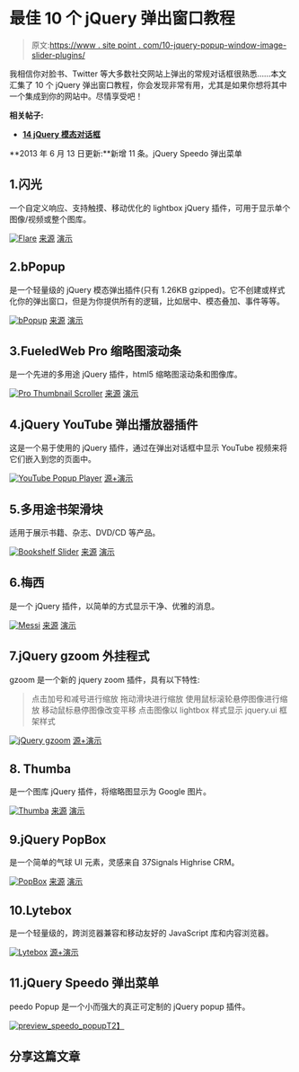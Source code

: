 # 最佳 10 个 jQuery 弹出窗口教程

> 原文:[https://www . site point . com/10-jquery-popup-window-image-slider-plugins/](https://www.sitepoint.com/10-jquery-popup-window-image-slider-plugins/)

我相信你对脸书、Twitter 等大多数社交网站上弹出的常规对话框很熟悉……本文汇集了 10 个 jQuery 弹出窗口教程，你会发现非常有用，尤其是如果你想将其中一个集成到你的网站中。尽情享受吧！

**相关帖子:**

*   [**14 jQuery 模态对话框**](http://www.jquery4u.com/windows/14-jquery-modal-dialog-boxes/)

**2013 年 6 月 13 日更新:**新增 11 条。jQuery Speedo 弹出菜单

## 1.闪光

一个自定义响应、支持触摸、移动优化的 lightbox jQuery 插件，可用于显示单个图像/视频或整个图库。

 [![Flare](../Images/a7275a98336c08c5f8596043f86441fc.png)](http://codecanyon.net/item/flare-responsive-mobileoptimized-lightbox-plugin/2392703?ref=jqueryrain) 
[来源](http://codecanyon.net/item/flare-responsive-mobileoptimized-lightbox-plugin/2392703?ref=jqueryrain) [演示](http://pixelentity.com/previews/components/flare/)

## 2.bPopup

是一个轻量级的 jQuery 模态弹出插件(只有 1.26KB gzipped)。它不创建或样式化你的弹出窗口，但是为你提供所有的逻辑，比如居中、模态叠加、事件等等。

 [![bPopup](../Images/2e2292b254f97c44724da4a1642d689a.png)](http://dinbror.dk/blog/bPopup/) 
[来源](http://dinbror.dk/blog/bPopup/) [演示](http://dinbror.dk/bpopup/)

## 3.FueledWeb Pro 缩略图滚动条

是一个先进的多用途 jQuery 插件，html5 缩略图滚动条和图像库。

 [![Pro Thumbnail Scroller](../Images/354b05a352108b7054f17fb901cbf5b3.png)](http://codecanyon.net/item/fueledweb-pro-thumbnail-scroller/2381286?ref=jqueryrain) 
[来源](http://codecanyon.net/item/fueledweb-pro-thumbnail-scroller/2381286?ref=jqueryrain) [演示](http://fueledweb.com/codecanyon/fueledweb-pro-thumbnail-scroller/)

## 4.jQuery YouTube 弹出播放器插件

这是一个易于使用的 jQuery 插件，通过在弹出对话框中显示 YouTube 视频来将它们嵌入到您的页面中。

 [![YouTube Popup Player](../Images/23e06014c01a4387692a9902892902f1.png)](http://lab.abhinayrathore.com/jquery_youtube/) 
[源+演示](http://lab.abhinayrathore.com/jquery_youtube/)

## 5.多用途书架滑块

适用于展示书籍、杂志、DVD/CD 等产品。

 [![Bookshelf Slider](../Images/34d86065c7ac94905a0cb1aeaf2f126b.png)](http://codecanyon.net/item/multipurpose-bookshelf-slider-jquery-plugin/1985655?ref=jqueryrain) 
[来源](http://codecanyon.net/item/multipurpose-bookshelf-slider-jquery-plugin/1985655?ref=jqueryrain) [演示](http://srvalle.com/plugins/bookshelf_slider/bookshelf_slider.html)

## 6.梅西

是一个 jQuery 插件，以简单的方式显示干净、优雅的消息。

 [![Messi](../Images/024c88f94e3620939326c4686ca2f505.png)](https://github.com/marcosesperon/Messi) 
[来源](https://github.com/marcosesperon/Messi) [演示](http://marcosesperon.es/apps/messi/)

## 7.jQuery gzoom 外挂程式

gzoom 是一个新的 jquery zoom 插件，具有以下特性:

>点击加号和减号进行缩放
>拖动滑块进行缩放
>使用鼠标滚轮悬停图像进行缩放
>移动鼠标悬停图像改变平移
>点击图像以 lightbox 样式显示
> jquery.ui 框架样式

 [![jQuery gzoom](../Images/05d3a73d14fe51e0aac451789098893f.png)](http://lab.gianiaz.com/jquery/gzoom/) 
[源+演示](http://lab.gianiaz.com/jquery/gzoom/)

## 8\. Thumba

是一个图库 jQuery 插件，将缩略图显示为 Google 图片。

 [![Thumba](../Images/a981b627e61596022affb2a3672c2c68.png)](http://www.myjqueryplugins.com/Thumba) 
[来源](http://www.myjqueryplugins.com/Thumba) [演示](http://www.myjqueryplugins.com/Thumba/demo)

## 9.jQuery PopBox

是一个简单的气球 UI 元素，灵感来自 37Signals Highrise CRM。

 [![PopBox](../Images/45b57b46a122d79860c2a64e01682a71.png)](http://gristmill.github.com/jquery-popbox/) 
[来源](http://gristmill.github.com/jquery-popbox/) [演示](http://gristmill.github.com/jquery-popbox/example.html)

## 10.Lytebox

是一个轻量级的，跨浏览器兼容和移动友好的 JavaScript 库和内容浏览器。

 [![Lytebox](../Images/e15134f90fa1835c85f652b2cb99659f.png)](http://lytebox.com/index.php) 
[源+演示](http://lytebox.com/index.php)

## 11.jQuery Speedo 弹出菜单

peedo Popup 是一个小而强大的真正可定制的 jQuery popup 插件。

[![preview_speedo_popup](../Images/7aa403a45f4f1372686de0fc32127639.png)T2】](http://www.agapastudio.com/products/speedo-popup-jquery-plugin?utm_source=jquery4u&utm_medium=collection&utm_campaign=F-Collection-Campaign)

## 分享这篇文章